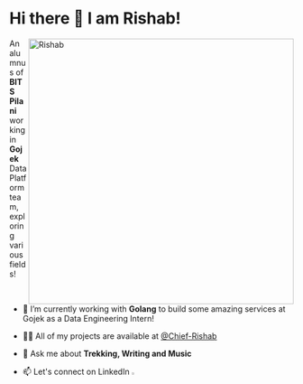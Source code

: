 
<h1> Hi there 👋 I am Rishab! </h1>

<a  href="https://github.com/github-readme-stats"><img align="right" alt="Rishab" width="470px" src="https://github-readme-stats.vercel.app/api?username=Chief-Rishab&theme=dracula&show_icons=true&locale=en"  alt="Chief-Rishab">
</a>
An alumnus of **BITS Pilani** working in **Gojek** Data Platform team, exploring various fields!
<br/>
<!-- <img align="right" height="225" src="004b173f6e3d6843df10114e087f30a8.gif"> -->

- 🌱 I’m currently working with **Golang** to build some amazing services at Gojek as a Data Engineering Intern!

- 👨‍💻 All of my projects are available at [@Chief-Rishab](https://github.com/Chief-Rishab)

- 💬 Ask me about **Trekking, Writing and Music**

- 📫 Let's connect on LinkedIn  [<img src="https://img.icons8.com/color/48/000000/linkedin.png" width="2.5%"/>](https://www.linkedin.com/in/rishab-jain-b9701b194/)

